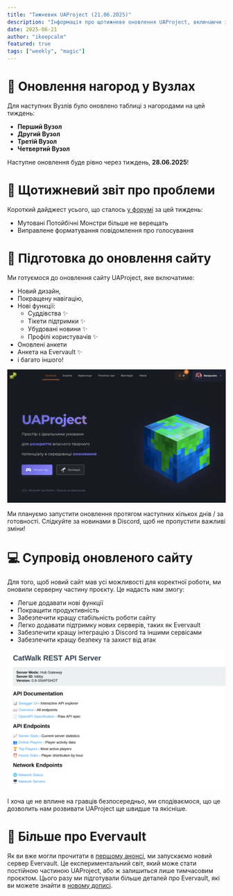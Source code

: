 ```yaml
---
title: "Тижневик UAProject (21.06.2025)"
description: "Інформація про щотижневе оновлення UAProject, включаючи зміни за цей період, нові події та анонси."
date: 2025-06-21
author: "ikeepcalm"
featured: true
tags: ["weekly", "magic"]
---
```


# 👑 Оновлення нагород у Вузлах
Для наступних Вузлів було оновлено таблиці з нагородами на цей тиждень:
- **Перший Вузол**
- **Другий Вузол**
- **Третій Вузол**
- **Четвертий Вузол**

Наступне оновлення буде рівно через тиждень, **28.06.2025**!

# 🐞 Щотижневий звіт про проблеми
Короткий дайджест усього, що сталось [у форумі](https://discord.com/channels/1221552838807654450/1311698848095277127) за цей тиждень:
- Мутовані Потойбічні Монстри більше не верещать
- Виправлене форматування повідомлення про голосування

# 🌱 Підготовка до оновлення сайту
Ми готуємося до оновлення сайту UAProject, яке включатиме:
- Новий дизайн, 
- Покращену навігацію,
- Нові функції:
  - Суддівства ✨
  - Тікети підтримки ✨
  - Убудовані новини ✨
  - Профілі користувачів ✨
- Оновлені анкети
- Анкета на Evervault ✨
- і багато іншого!

![Оновлена головна сторінка](../../../public/img/new-site-1.png)

Ми плануємо запустити оновлення протягом наступних кількох днів / за готовності. Слідкуйте за новинами в Discord, щоб не пропустити важливі зміни!

# 💻 Супровід оновленого сайту

Для того, щоб новий сайт мав усі можливості для коректної роботи, ми оновили серверну частину проєкту. Це надасть нам змогу:
- Легше додавати нові функції
- Покращити продуктивність
- Забезпечити кращу стабільність роботи сайту
- Легко додавати підтримку нових серверів, таких як Evervault
- Забезпечити кращу інтеграцію з Discord та іншими сервісами
- Забезпечити кращу безпеку та захист від атак

![Оновлена серверна частина](../../../public/img/new-site-2.png)

І хоча це не вплине на гравців безпосередньо, ми сподіваємося, що це дозволить нам розвивати UAProject ще швидше та якісніше.

# 🏰 Більше про Evervault
Як ви вже могли прочитати в [першому анонсі](https://news.uaproject.xyz/welcoming-evervault), ми запускаємо новий сервер Evervault. Це експериментальний світ, який може стати постійною частиною UAProject, або ж залишиться лише тимчасовим проєктом. Цього разу ми підготували більше деталей про Evervault, які ви можете знайти в [новому дописі](https://news.uaproject.xyz/pre-start-evervault).